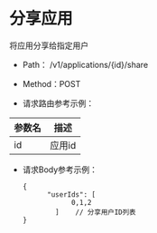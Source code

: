 # 分享应用

将应用分享给指定用户

- Path： /v1/applications/{id}/share

- Method：POST

- 请求路由参考示例：

|参数名      |描述 |
|----------- |----------- |
|id  |应用id |

- 请求Body参考示例：

    ```
    {
          "userIds": [
                0,1,2
            ]    // 分享用户ID列表
    }
    ```
